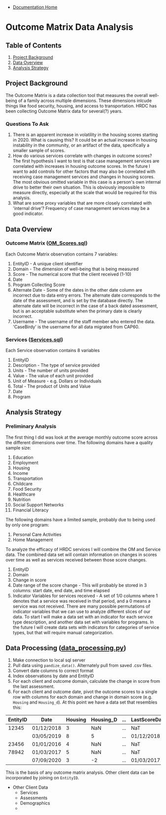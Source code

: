 - [Documentation Home](../../README.md)

# Outcome Matrix Data Analysis

## Table of Contents

1. [Project Background](#project-background)
1. [Data Overview](#data-overview)
1. [Analysis Strategy](#analysis-strategy)

## Project Background

The Outcome Matrix is a data collection tool that measures the overall well-being of a family across multiple dimensions. These dimensions inlcude things like food security, housing, and access to transportation. HRDC has been collecting Outcome Matrix data for several(?) years.

### Questions To Ask

1. There is an apparent increase in volatility in the housing scores starting in 2020. What is causing this? It could be an actual increase in housing instability in the community, or an artifact of the data, specifically a smaller sample of scores. 
1. How do various services correlate with changes in outcome scores? The first hypothesis I want to test is that case management services are correlated with increases in housing outcome scores. In the future I want to add controls for other factors that may also be correlated with receiving case management services and changes in housing scores. The most obvious omitted variable in this case is a person's own internal drive to better their own situation. This is obviously impossible to measure directly, especially at the scale that would be required for this analysis. 
1. What are some proxy variables that are more closely correlated with 'internal drive'? Frequency of case management services may be a good indicator.

## Data Overview

### Outcome Matrix ([OM_Scores.sql](OM_Scores.sql))

Each Outcome Matrix observation contains 7 variables:

1. EntityID - A unique client identifier
1. Domain - The dimension of well-being that is being measured
1. Score - The numerical score that the client received (1-10)
1. Date
1. Program Collecting Score
1. Alternate Date - Some of the dates in the other date column are incorrect due to data entry errors. The alternate date corresponds to the date of the assessment, and is set by the database directly. The alternate date will be incorrect in the case of a back dated assessment, but is an acceptable substitute when the primary date is clearly incorrect.
1. Username - The username of the staff member who entered the data. 'CaseBirdy' is the username for all data migrated from CAP60.


### Services ([Services.sql](Services.sql))

Each Service observation contains 8 variables

1. EntityID 
1. Description - The type of service provided
1. Units - The number of units provided
1. Value - The value of each unit provided
1. Unit of Measure - e.g. Dollars or Individuals
1. Total - The product of Units and Value
1. Date
1. Program


## Analysis Strategy

### Preliminary Analysis

The first thing I did was look at the average monthly outcome score across the different dimensions over time. The following domains have a quality sample size:

1. Education
1. Employment
1. Housing
1. Income
1. Transportation
1. Childcare
1. Food Security
1. Healthcare
1. Nutrition
1. Social Support Networks
1. Financial Literacy

The following domains have a limited sample, probably due to being used by only one program:

1. Personal Care Activities
1. Home Management

To analyze the efficacy of HRDC services I will combine the OM and Service data. The combined data set will contain information on changes in scores over time as well as services received between those score changes. 

1. EntityID
1. Domain
1. Change in score
1. Date range of the score change - This will probably be stored in 3 columns: start date, end date, and time elapsed
1. Indicator Variables for services received - A set of 1/0 columns where 1 denotes that a service was received in that period, and a 0 means a service was not received. There are many possible permutations of indicator variables that we can use to analyze different slices of our data. To start I will make a data set with an indicator for each service type description, and another data set with variables for programs. In the future I will create data sets with indicators for categories of service types, but that will require manual categorization.

## Data Processing ([data_processing.py](data_processing.py))

1. Make connection to local sql server
1. Pull data using `pandize_data()`. Alternately pull from saved .csv files.
1. Convert date columns to correct format
1. Index observations by date and EntityID
1. For each client and outcome domain, calculate the change in score from the last assessment.
1. For each client and outcome date, pivot the outcome scores to a single row with columns for each domain and change in domain score (e.g. `Housing` and `Housing_d`). At this point we have a data set that resembles this:

| EntityID | Date       | Housing | Housing_D | ... | LastScoreDate |
|----------|------------|---------|-----------|-----|---------------|
| 12345    | 01/12/2018 | 3       | NaN       | ... | NaT           |
|          | 03/05/2019 | 8       | 5         | ... | 01/12/2018    |
| 23456    | 01/01/2016 | 4       | NaN       | ... | NaT           |
| 78942    | 01/03/2017 | 5       | NaN       | ... | NaT           |
|          | 07/09/2020 | 3       | -2        | ... | 01/03/2017    |

This is the basis of any outcome matrix analysis. Other client data can be incorporated by joining on `EntityID`. 

- Other Client Data
  - Services
  - Assessments
  - Demographics
  - 














